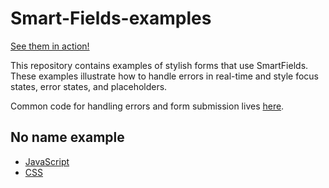 # Smart-Fields-examples

[See them in action!](https://dlocal.github.io/smart-fields-examples/)

This repository contains examples of stylish forms that use SmartFields. These examples illustrate how to handle errors in real-time and style focus states, error states, and placeholders.

Common code for handling errors and form submission lives [here](js/index.js).

## No name example

- [JavaScript](js/example-4.js)
- [CSS](css/example-4.css)
